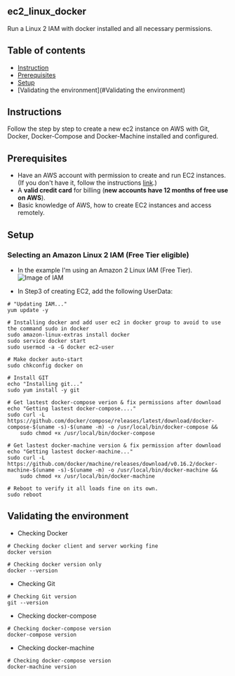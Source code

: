 ## ec2_linux_docker
Run a Linux 2 IAM with docker installed and all necessary permissions.

## Table of contents
* [Instruction](#Instructions)
* [Prerequisites](#Prerequisites)
* [Setup](#setup)
* [Validating the environment](#Validating the environment)

## Instructions
Follow the step by step to create a new ec2 instance on AWS with Git, Docker, Docker-Compose and Docker-Machine installed and configured.

## Prerequisites
- Have an AWS account with permission to create and run EC2 instances. (If you don't have it, follow the instructions <a target="_blank" rel="noopener noreferrer" href="https://portal.aws.amazon.com/billing/signup?nc2=h_ct&src=header_signup&redirect_url=https%3A%2F%2Faws.amazon.com%2Fregistration-confirmation#/start">link</a>.)
- A <b>valid credit card</b> for billing (<b>new accounts have 12 months of free use on AWS</b>).
- Basic knowledge of AWS, how to create EC2 instances and access remotely.

## Setup

### Selecting an Amazon Linux 2 IAM (Free Tier eligible)
* In the example I'm using an Amazon 2 Linux IAM (Free Tier).
![Image of IAM](https://imgur.com/D9tcUlx.jpg)

* In Step3 of creating EC2, add the following UserData:

```shell
# "Updating IAM..."
yum update -y

# Installing docker and add user ec2 in docker group to avoid to use the command sudo in docker
sudo amazon-linux-extras install docker
sudo service docker start
sudo usermod -a -G docker ec2-user

# Make docker auto-start
sudo chkconfig docker on

# Install GIT
echo "Installing git..."
sudo yum install -y git

# Get lastest docker-compose verion & fix permissions after download
echo "Getting lastest docker-compose...."
sudo curl -L  https://github.com/docker/compose/releases/latest/download/docker-compose-$(uname -s)-$(uname -m) -o /usr/local/bin/docker-compose &&
    sudo chmod +x /usr/local/bin/docker-compose

# Get lastest docker-machine version & fix permission after download
echo "Getting lastest docker-machine..."
sudo curl -L https://github.com/docker/machine/releases/download/v0.16.2/docker-machine-$(uname -s)-$(uname -m) -o /usr/local/bin/docker-machine &&
    sudo chmod +x /usr/local/bin/docker-machine
    
# Reboot to verify it all loads fine on its own.
sudo reboot
```

## Validating the environment
* Checking Docker
```shell
# Checking docker client and server working fine
docker version

# Checking docker version only
docker --version
```

* Checking Git
```shell
# Checking Git version
git --version
```

* Checking docker-compose
```shell
# Checking docker-compose version
docker-compose version
```

* Checking docker-machine
```shell
# Checking docker-compose version
docker-machine version
```
